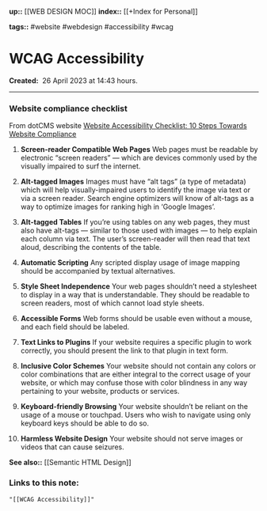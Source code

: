 **up::** [[WEB DESIGN MOC]]
**index::** [[+Index for Personal]]
 

**tags::** #website #webdesign #accessibility #wcag

# WCAG Accessibility

**Created:**  26 April 2023 at  14:43 hours.

___
### Website compliance checklist

From dotCMS website [Website Accessibility Checklist: 10 Steps Towards Website Compliance](https://www.dotcms.com/blog/post/website-accessibility-checklist-10-steps-towards-website-compliance)

1. **Screen-reader Compatible Web Pages**
Web pages must be readable by electronic “screen readers” — which are devices commonly used by the visually impaired to surf the internet.

2. **Alt-tagged Images**
Images must have “alt tags” (a type of metadata) which will help visually-impaired users to identify the image via text or via a screen reader. Search engine optimizers will know of alt-tags as a way to optimize images for ranking high in ‘Google Images’.

3. **Alt-tagged Tables**
If you’re using tables on any web pages, they must also have alt-tags — similar to those used with images — to help explain each column via text. The user’s screen-reader will then read that text aloud, describing the contents of the table.   

4. **Automatic Scripting**
Any scripted display usage of image mapping should be accompanied by textual alternatives.

5. **Style Sheet Independence**
Your web pages shouldn’t need a stylesheet to display in a way that is understandable. They should be readable to screen readers, most of which cannot load style sheets.

6. **Accessible Forms**
Web forms should be usable even without a mouse, and each field should be labeled.

7. **Text Links to Plugins**
If your website requires a specific plugin to work correctly, you should present the link to that plugin in text form.  

8. **Inclusive Color Schemes**
Your website should not contain any colors or color combinations that are either integral to the correct usage of your website, or which may confuse those with color blindness in any way pertaining to your website, products or services.

9. **Keyboard-friendly Browsing**
Your website shouldn’t be reliant on the usage of a mouse or touchpad. Users who wish to navigate using only keyboard keys should be able to do so.

10. **Harmless Website Design**
Your website should not serve images or videos that can cause seizures.

**See also::** [[Semantic HTML Design]]


### Links to this note:
```query
"[[WCAG Accessibility]]"
```

